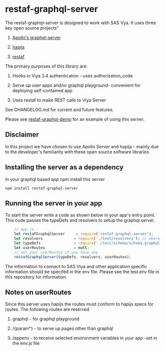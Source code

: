 # restaf-graphql-server

The restaf-graphql-server is designed to work with SAS Vya. It uses three key open source projects"

1. [Apollo's graphql-server](https://www.apollographql.com/docs/apollo-server/)

2. [hapijs](https://hapijs.com)

3. [restaf](https://github.com/sassoftware/restaf)

The primary purposes of this library are:

1. Hooks in Viya 3.4 authentication - uses authorization_code

2. Serve up user apps and/or graphql playground- convenient for deploying self-contained app

3. Uses restaf to make REST calls to Viya Server

See CHANGELOG.md for current and future features.

Please see [restaf-graphql-demo](https://github.com/sassoftware/restaf-graphql-demo) for an example of using this server.

## Disclaimer

In this project we have chosen to use Apollo Server and hapijs - mainly due to the developer's familiarity with these open source software libraries.  

## Installing the server as a dependency

In your graphql based app npm install this server

```script
npm install restaf-graphql-server

```

## Running the server in your app

To start the server write a code as shown below in your app's entry point. This code passes the typeDefs and resolvers to setup the graphql server.

```javascript
    // app.js
    let restafGraphqlServer     = require('restaf-graphql-server');
    let resolvers              = require('./test/resolvers'); // where your resolvers are
    let typeDefs               = require('./test/schema/schema.graphql'); // where your typeDefs are
    let userRoutes             = null;
    // set your userRoutes if you have any
    restafGraphqlServer(typeDefs, resolvers, userRoutes);


```

The information to connect to SAS Viya and other application specific information should be specifed in the env file. Please see the test.env file in this repository for information.

## Notes on userRoutes

Since this server uses hapijs the routes must conform to hapijs specs for routes.
The following routes are reserved

1. graphql - for graphql playground

2. /{param*} - to serve up pages other than graphql

3. /appenv - to receive selected environment variables in your app -set in the env.js file
